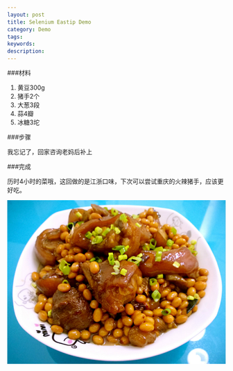 ```yaml
---
layout: post
title: Selenium Eastip Demo
category: Demo
tags: 
keywords: 
description: 
---
```


###材料

1. 黄豆300g
2. 猪手2个
3. 大葱3段
4. 蒜4瓣
5. 冰糖3坨

###步骤

我忘记了，回家咨询老妈后补上


###完成

历时4小时的菜哦，这回做的是江浙口味，下次可以尝试重庆的火辣猪手，应该更好吃。

![1](/public/img/food/pigtrotter.jpg)

